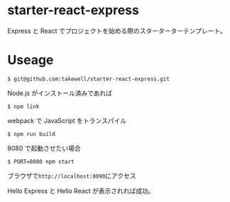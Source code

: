 # starter-react-express

Express と React でプロジェクトを始める際のスターターターテンプレート。

# Useage

```$ git@github.com:takewell/starter-react-express.git```

Node.js がインストール済みであれば

```$ npm link```

webpack で JavaScript をトランスパイル

```$ npm run build```

8080 で起動させたい場合

```$ PORT=8080 npm start```

ブラウザで```http://localhost:8090```にアクセス

Hello Express と Hello React が表示されれば成功。
